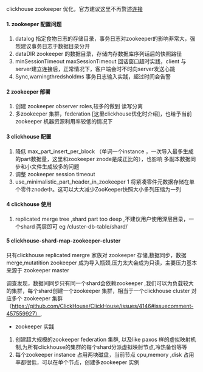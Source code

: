 clickhouse zookeeper 优化，官方建议这里不再赘述[连接](https://clickhouse.tech/docs/en/operations/tips/#zookeeper)



#### 1. zookeeper 配置问题

1. datalog 指定食物日志的存储目录，事务日志对zookeeper的影响非常大，强烈建议事务日志于数据目录分开
2. dataDIR  zookeeper 的数据目录，存储内存数据库序列话后的快照路径
3. minSessionTimeout maxSessionTimeout 回话窗口超时实践，client 与 server建立连接后，正常情况下，客户端会时不时向server发送心跳
4. Sync,warningthredsholdms 事务日志输入实践，超过时间会告警



#### 2  zookeeper 部署

1. 创建 zookeeper observer roles,较多的做到 读写分离
2. 多zookeeper 集群，federation [这里clickhouse优化时介绍]，也给予当前zookeeper 机器资源利用率较低的情况下



#### 3 clickhouse 配置

1. 降低 max_part_insert_per_block （单词一个instance ，一次导入最多生成的part数据量，这里和zookeeper znode是成正比的），也影响 多副本数据同步和小文件生成较多的问题
2. 调整 zookeeper session timeout 
3. use_minimalistic_part_header_in_zookeeper 1 将紧凑零件元数据存储在单个零件znode中。这可以大大减少ZooKeeper快照大小多列压缩为一列



#### 4 clickhouse 使用

1. replicated merge tree ,shard part too deep ,不建议用户使用深层目录，一个shard 两层即可  eg /cluster-db-table/shard/



#### 5 clickhouse-shard-map-zookeeper-cluster

只有clickhouse replicated mergre 家族对 zookeeper 存储,数据同步，数据merge,mutatition zookeeper 成为导入瓶颈,压力太大会成为只读，主要压力基本来源于 zookeeper master 

调查发现，数据间同步只有同一个shard会依赖zookeeper ,我们可以为负载较大的集群，每个shard创建一个zookeeper 集群，相当于一个clickhouse cluster 对应多个 zookeeper 集群（https://github.com/ClickHouse/ClickHouse/issues/4146#issuecomment-457559927）,



- zookeeper 实践

1. 创建超大规模的zookeeper federation 集群, 以及like paxos 样的虚拟映射机制,为所有clickhouse的集群的每个shard分派虚拟映射节点,冷热备份等等
2. 每个zookeeper instance 占用两块磁盘，当前节点 cpu,memory ,disk 占用率都很低，可以在单个节点，创建多zookeeper 实例





